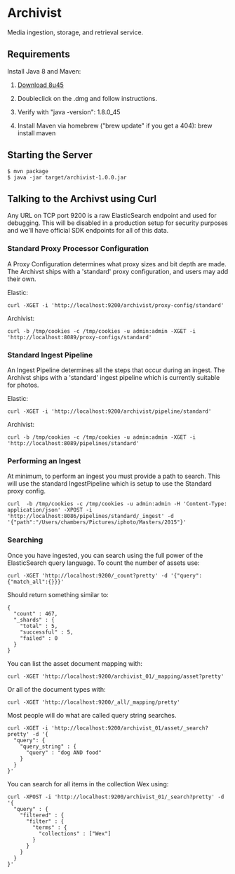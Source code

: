 # Archivist
Media ingestion, storage, and retrieval service.

## Requirements

Install Java 8 and Maven:

1. [Download 8u45](http://www.oracle.com/technetwork/java/javase/downloads/jdk8-downloads-2133151.html)

2. Doubleclick on the .dmg and follow instructions.

3. Verify with "java -version": 1.8.0_45

4. Install Maven via homebrew ("brew update" if you get a 404): brew install maven

## Starting the Server

```
$ mvn package
$ java -jar target/archivist-1.0.0.jar
```

## Talking to the Archivst using Curl

Any URL on TCP port 9200 is a raw ElasticSearch endpoint and used for debugging.  This will be disabled
in a production setup for security purposes and we'll have official SDK endpoints for all of this data.

### Standard Proxy Processor Configuration

A Proxy Configuration determines what proxy sizes and bit depth are made.  The Archivst ships with
a 'standard' proxy configuration, and users may add their own.

Elastic:
```
curl -XGET -i 'http://localhost:9200/archivist/proxy-config/standard'
```

Archivist:
```
curl -b /tmp/cookies -c /tmp/cookies -u admin:admin -XGET -i 'http://localhost:8089/proxy-configs/standard'
```

### Standard Ingest Pipeline

An Ingest Pipeline determines all the steps that occur during an ingest.  The Archivst ships with
a 'standard' ingest pipeline which is currently suitable for photos.

Elastic:
```
curl -XGET -i 'http://localhost:9200/archivist/pipeline/standard'
```

Archivist:
```
curl -b /tmp/cookies -c /tmp/cookies -u admin:admin -XGET -i 'http://localhost:8089/pipelines/standard'
```

### Performing an Ingest

At minimum, to perform an ingest you must provide a path to search.  This will use the standard IngestPipeline which
is setup to use the Standard proxy config.

```
curl  -b /tmp/cookies -c /tmp/cookies -u admin:admin -H 'Content-Type: application/json' -XPOST -i 'http://localhost:8086/pipelines/standard/_ingest' -d '{"path":"/Users/chambers/Pictures/iphoto/Masters/2015"}'
```

### Searching

Once you have ingested, you can search using the full power of the ElasticSearch query language. To count the number of assets use:

```
curl -XGET 'http://localhost:9200/_count?pretty' -d '{"query":{"match_all":{}}}'
```

Should return something similar to:

```
{
  "count" : 467,
  "_shards" : {
    "total" : 5,
    "successful" : 5,
    "failed" : 0
  }
}
```

You can list the asset document mapping with:

```
curl -XGET 'http://localhost:9200/archivist_01/_mapping/asset?pretty'
```

Or all of the document types with:

```
curl -XGET 'http://localhost:9200/_all/_mapping/pretty'
```


Most people will do what are called query string searches.

```
curl -XGET -i 'http://localhost:9200/archivist_01/asset/_search?pretty' -d '{
  "query": { 
    "query_string" : {
      "query" : "dog AND food"
    }
  }
}'
```

You can search for all items in the collection Wex using:

```
curl -XPOST -i 'http://localhost:9200/archivist_01/_search?pretty' -d '{
  "query" : {
    "filtered" : {
      "filter" : {
        "terms" : {
          "collections" : ["Wex"]
        }
      }
    } 
  } 
}'
```
